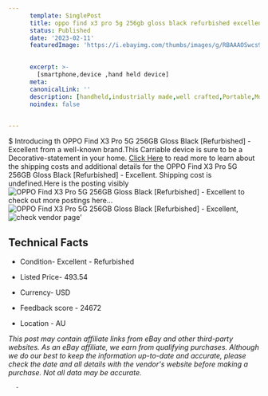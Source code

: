 ```yaml
---
      template: SinglePost
      title: oppo find x3 pro 5g 256gb gloss black refurbished excellent
      status: Published
      date: '2023-02-11'
      featuredImage: 'https://i.ebayimg.com/thumbs/images/g/RBAAAOSwcs9j2iG9/s-l225.jpg'
       

      excerpt: >-
        [smartphone,device ,hand held device]
      meta:
      canonicalLink: ''
      description: [handheld,industrially made,well crafted,Portable,Mobile,Compact,Convenient,Lightweight,Maneuverable,Man-portable,Miniature,Carriable,Hand-held,Light,Holdable,Transportable,Mobile device,Pocket-sized,On-the-go,Wireless,Cordless,Compact size,Convenient size, smartphone,device ,hand held device]
      noindex: false
      

---
```

$
      Introducing th OPPO Find X3 Pro 5G 256GB Gloss Black [Refurbished] - Excellent from a well-known brand.This Carriable device  is sure to be a Decorative-statement in your home. [Click Here](https://www.ebay.com/itm/165521327232?hash=item2689d70480%3Ag%3ARBAAAOSwcs9j2iG9&mkevt=1&mkcid=1&mkrid=711-53200-19255-0&campid=%253CePNCampaignId%253E&customid=%253CreferenceId%253E&toolid=10049) to read more to learn about the shipping costs and additional details for the OPPO Find X3 Pro 5G 256GB Gloss Black [Refurbished] - Excellent. Shipping cost is undefined.Here is the posting visibly ![OPPO Find X3 Pro 5G 256GB Gloss Black [Refurbished] - Excellent](https://i.ebayimg.com/thumbs/images/g/RBAAAOSwcs9j2iG9/s-l225.jpg) to check out more postings here... ![OPPO Find X3 Pro 5G 256GB Gloss Black [Refurbished] - Excellent](https://i.ebayimg.com/images/g/RBAAAOSwcs9j2iG9/s-l1200.jpg), ![check vendor page](https://origin-galleryplus.ebayimg.com/ws/web/165521327232_2_0_1/225x225.jpg,https://origin-galleryplus.ebayimg.com/ws/web/165521327232_3_0_1/225x225.jpg,https://origin-galleryplus.ebayimg.com/ws/web/165521327232_4_0_1/225x225.jpg,https://origin-galleryplus.ebayimg.com/ws/web/165521327232_5_0_1/225x225.jpg)'

      

 ## Technical Facts 



     
      

 - Condition- Excellent - Refurbished 


      

 - Listed Price- 493.54 


      

 - Currency- USD 


      

 - Feedback score - 24672 


      

 - Location - AU 


      
      

 *_This post may contain affiliate links from eBay and other third-party websites. As an eBay affiliate, we earn from qualifying purchases. Although we do our best to keep the information up-to-date and accurate, please check the date and all details with the vendor's website before making a purchase. Not all data may be accurate._*




      -
